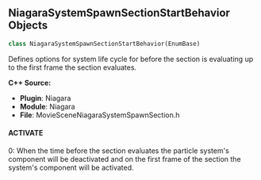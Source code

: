 ## NiagaraSystemSpawnSectionStartBehavior Objects

```python
class NiagaraSystemSpawnSectionStartBehavior(EnumBase)
```

Defines options for system life cycle for before the section is evaluating up to the first frame the section evaluates.

**C++ Source:**

- **Plugin**: Niagara
- **Module**: Niagara
- **File**: MovieSceneNiagaraSystemSpawnSection.h

<a id="unreal.NiagaraSystemSpawnSectionStartBehavior.ACTIVATE"></a>

#### ACTIVATE

0: When the time before the section evaluates the particle system's component will be deactivated and on the first frame of the section the
       system's component will be activated.

<a id="unreal.NiagaraSystemSpawnSectionEvaluateBehavior"></a>